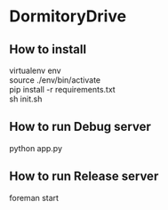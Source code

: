 DormitoryDrive
===============

How to install
---------------
virtualenv env  
source ./env/bin/activate  
pip install -r requirements.txt  
sh init.sh  

How to run Debug server
------------------------
python app.py

How to run Release server
--------------------------
foreman start
